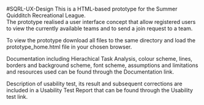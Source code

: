 #SQRL-UX-Design
This is a HTML-based prototype for the Summer Quidditch Recreational League.  
The prototype realised a user interface concept that allow registered users to 
view the currently available teams and to send a join request to a team.  

To view the prototype download all files to the same directory and load the 
prototype_home.html file in your chosen browser.

Documentation including Hierachical Task Analysis, colour scheme, lines, borders 
and background scheme, font scheme, assumptions and limitations and resources 
used can be found through the Documentation link.  

Description of usability test, its result and subsequent corrections are included
in a Usability Test Report that can be found through the Usability test link.


